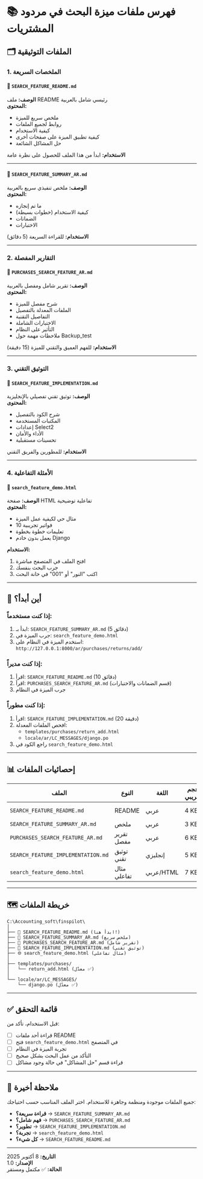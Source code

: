 # 📚 فهرس ملفات ميزة البحث في مردود المشتريات

## 🗂️ الملفات التوثيقية

### 1. الملخصات السريعة

#### 📄 `SEARCH_FEATURE_README.md`
**الوصف:** ملف README رئيسي شامل بالعربية  
**المحتوى:**
- ملخص سريع للميزة
- روابط لجميع الملفات
- كيفية الاستخدام
- كيفية تطبيق الميزة على صفحات أخرى
- حل المشاكل الشائعة

**الاستخدام:** ابدأ من هذا الملف للحصول على نظرة عامة

---

#### 📄 `SEARCH_FEATURE_SUMMARY_AR.md`
**الوصف:** ملخص تنفيذي سريع بالعربية  
**المحتوى:**
- ما تم إنجازه
- كيفية الاستخدام (خطوات بسيطة)
- الضمانات
- الاختبارات

**الاستخدام:** للقراءة السريعة (5 دقائق)

---

### 2. التقارير المفصلة

#### 📄 `PURCHASES_SEARCH_FEATURE_AR.md`
**الوصف:** تقرير شامل ومفصل بالعربية  
**المحتوى:**
- شرح مفصل للميزة
- الملفات المعدلة بالتفصيل
- التفاصيل التقنية
- الاختبارات الشاملة
- التأثير على النظام
- ملاحظات مهمة حول Backup_test

**الاستخدام:** للفهم العميق والتقني للميزة (15 دقيقة)

---

### 3. التوثيق التقني

#### 📄 `SEARCH_FEATURE_IMPLEMENTATION.md`
**الوصف:** توثيق تقني تفصيلي بالإنجليزية  
**المحتوى:**
- شرح الكود بالتفصيل
- المكتبات المستخدمة
- إعدادات Select2
- الأداء والأمان
- تحسينات مستقبلية

**الاستخدام:** للمطورين والفريق التقني

---

### 4. الأمثلة التفاعلية

#### 📄 `search_feature_demo.html`
**الوصف:** صفحة HTML تفاعلية توضيحية  
**المحتوى:**
- مثال حي لكيفية عمل الميزة
- 10 فواتير تجريبية
- تعليمات خطوة بخطوة
- يعمل بدون خادم Django

**الاستخدام:** 
1. افتح الملف في المتصفح مباشرة
2. جرب البحث بنفسك
3. اكتب "النور" أو "001" في خانة البحث

---

## 🎯 أين أبدأ؟

### إذا كنت مستخدماً:
1. ابدأ بـ: `SEARCH_FEATURE_SUMMARY_AR.md` (5 دقائق)
2. جرب الميزة في: `search_feature_demo.html`
3. استخدم الميزة في النظام على: `http://127.0.0.1:8000/ar/purchases/returns/add/`

### إذا كنت مديراً:
1. اقرأ: `SEARCH_FEATURE_README.md` (10 دقائق)
2. اقرأ: `PURCHASES_SEARCH_FEATURE_AR.md` (قسم الضمانات والاختبارات)
3. جرب الميزة في النظام

### إذا كنت مطوراً:
1. اقرأ: `SEARCH_FEATURE_IMPLEMENTATION.md` (20 دقيقة)
2. افحص الملفات المعدلة:
   - `templates/purchases/return_add.html`
   - `locale/ar/LC_MESSAGES/django.po`
3. راجع الكود في `search_feature_demo.html`

---

## 📊 إحصائيات الملفات

| الملف | النوع | اللغة | الحجم التقريبي | الوقت المطلوب |
|------|-------|-------|---------------|---------------|
| `SEARCH_FEATURE_README.md` | README | عربي | 4 KB | 10 دقائق |
| `SEARCH_FEATURE_SUMMARY_AR.md` | ملخص | عربي | 3 KB | 5 دقائق |
| `PURCHASES_SEARCH_FEATURE_AR.md` | تقرير مفصل | عربي | 6 KB | 15 دقيقة |
| `SEARCH_FEATURE_IMPLEMENTATION.md` | توثيق تقني | إنجليزي | 5 KB | 20 دقيقة |
| `search_feature_demo.html` | مثال تفاعلي | عربي/HTML | 7 KB | تفاعلي |

---

## 🗺️ خريطة الملفات

```
C:\Accounting_soft\finspilot\
│
├── 📄 SEARCH_FEATURE_README.md (ابدأ هنا!)
├── 📄 SEARCH_FEATURE_SUMMARY_AR.md (ملخص سريع)
├── 📄 PURCHASES_SEARCH_FEATURE_AR.md (تقرير شامل)
├── 📄 SEARCH_FEATURE_IMPLEMENTATION.md (توثيق تقني)
├── 🌐 search_feature_demo.html (مثال تفاعلي)
│
├── templates/purchases/
│   └── return_add.html (معدّل ✅)
│
└── locale/ar/LC_MESSAGES/
    └── django.po (معدّل ✅)
```

---

## ✅ قائمة التحقق

قبل الاستخدام، تأكد من:

- [ ] قراءة أحد ملفات README
- [ ] فتح `search_feature_demo.html` في المتصفح
- [ ] تجربة الميزة في النظام
- [ ] التأكد من عمل البحث بشكل صحيح
- [ ] قراءة قسم "حل المشاكل" في حالة وجود مشاكل

---

## 🎉 ملاحظة أخيرة

جميع الملفات موجودة ومنظمة وجاهزة للاستخدام. اختر الملف المناسب حسب احتياجك:

- **قراءة سريعة؟** → `SEARCH_FEATURE_SUMMARY_AR.md`
- **فهم شامل؟** → `PURCHASES_SEARCH_FEATURE_AR.md`
- **تطوير؟** → `SEARCH_FEATURE_IMPLEMENTATION.md`
- **تجربة؟** → `search_feature_demo.html`
- **كل شيء؟** → `SEARCH_FEATURE_README.md`

---

**التاريخ:** 8 أكتوبر 2025  
**الإصدار:** 1.0  
**الحالة:** ✅ مكتمل ومستقر
